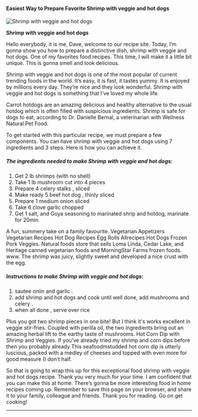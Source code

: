            

#### Easiest Way to Prepare Favorite Shrimp with veggie and hot dogs

![Shrimp with veggie and hot dogs](https://img-global.cpcdn.com/recipes/5447172812177408/751x532cq70/shrimp-with-veggie-and-hot-dogs-recipe-main-photo.jpg)

**Shrimp with veggie and hot dogs**

Hello everybody, it is me, Dave, welcome to our recipe site. Today, I’m gonna show you how to prepare a distinctive dish, shrimp with veggie and hot dogs. One of my favorites food recipes. This time, I will make it a little bit unique. This is gonna smell and look delicious.

Shrimp with veggie and hot dogs is one of the most popular of current trending foods in the world. It’s easy, it is fast, it tastes yummy. It is enjoyed by millions every day. They’re nice and they look wonderful. Shrimp with veggie and hot dogs is something that I’ve loved my whole life.

Carrot hotdogs are an amazing delicious and healthy alternative to the usual hotdog which is often filled with suspicious ingredients. Shrimp is safe for dogs to eat, according to Dr. Danielle Bernal, a veterinarian with Wellness Natural Pet Food.

To get started with this particular recipe, we must prepare a few components. You can have shrimp with veggie and hot dogs using 7 ingredients and 3 steps. Here is how you can achieve it.

##### The ingredients needed to make Shrimp with veggie and hot dogs:

1.  Get 2 lb shrimps (with no shell)
2.  Take 1 lb mushroom cut into 4 pieces
3.  Prepare 4 celery stalks , sliced
4.  Make ready 5 beef hot dog , thinly sliced
5.  Prepare 1 medium onion sliced
6.  Take 6 clove garlic chopped
7.  Get 1 salt, and Goya seasoning to marinated shrip and hotdog, marinate for 20min

A fun, summery take on a family favourite. Vegetarian Appetizers Vegetarian Recipes Hot Dog Recipes Egg Rolls Allrecipes Hot Dogs Frozen Pork Veggies. Natural foods store that sells Loma Linda, Cedar Lake, and Heritage canned vegetarian foods and MorningStar Farms frozen foods. www. The shrimp was juicy, slightly sweet and developed a nice crust with the egg.

##### Instructions to make Shrimp with veggie and hot dogs:

1.  sautee oniin and garlic .
2.  add shrimp and hot dogs and cook until well done, add mushrooms and celery .
3.  when all done , serve over rice

Plus you got two shrimp pieces in one bite! But I think it's works excellent in veggie stir-fries. Coupled with perilla oil, the two ingredients bring out an amazing herbal lift to the earthy taste of mushrooms. Hot Corn Dip with Shrimp and Veggies. If you've already tried my shrimp and corn dips before then you probably already This seafoodmstudded hot corn dip is utterly luscious, packed with a medley of cheeses and topped with even more for good measure (I don't half.

So that is going to wrap this up for this exceptional food shrimp with veggie and hot dogs recipe. Thank you very much for your time. I am confident that you can make this at home. There’s gonna be more interesting food in home recipes coming up. Remember to save this page on your browser, and share it to your family, colleague and friends. Thank you for reading. Go on get cooking!

* * *